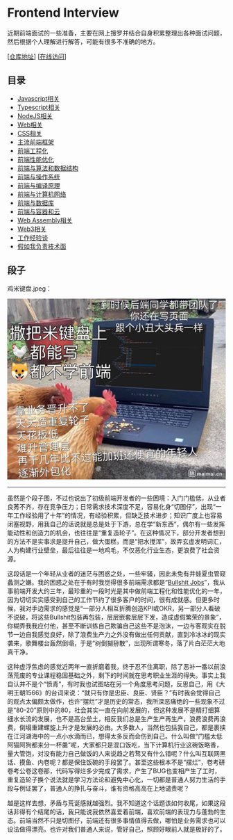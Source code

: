 # Frontend Interview

近期前端面试的一些准备，主要在网上搜罗并结合自身积累整理出各种面试问题，然后根据个人理解进行解答，可能有很多不准确的地方。

[[仓库地址](https://github.com/EverSeenTOTOTO/frontend-interview)] [[在线访问](https://cv.everseenflash.com/)]

## 目录

+ [Javascript相关](./Javascript.md)
+ [Typescript相关](./Typescript.md)
+ [NodeJS相关](./NodeJS.md)
+ [Web相关](./Web.md)
+ [CSS相关](./CSS.md)
+ [主流前端框架](./Framework.md)
+ [前端工程化](./Engineering.md)
+ [前端性能优化](./PerformanceOptimization.md)
+ [前端与算法和数据结构](./DataStructure-Algorithm.md)
+ [前端与操作系统](./OS.md)
+ [前端与编译原理](./Compiler.md)
+ [前端与计算机网络](./Network.md)
+ [前端与数据库](./Database.md)
+ [前端与容器和云](./Cloud.md)
+ [Web Assembly相关](./WebAssembly.md)
+ [Web3相关](./Web3.md)
+ [工作经验谈](./Experience.md)
+ [假如我负责技术面](./Interview.md)

## 段子

鸡米键盘.jpeg：

<div style="width: 100%; text-align: center">
<img src="./jmjp.jpeg" width="600" />
</div>

---

虽然是个段子图，不过也说出了初级前端开发者的一些困境：入门门槛低，从业者良莠不齐，存在竞争压力；日常需求技术深度不足，容易化身“切图仔”，出现“一年工作经验用了十年”的情况，有经验积累，但缺乏技术进步；知识广度上也容易闭塞视野，用我自己的话说就是总是处于下游，总在学“新东西”，偶尔有一些发挥能动性和创造力的机会，也往往是“重复造轮子”。在这种情况下，部分开发者想到的方法不是实事求是提升自己，做大蛋糕，而是“把水搅浑”，故弄玄虚发明词汇，人为构建行业壁垒，最后往往是一地鸡毛，不仅恶化行业生态，更浪费了社会资源。

这段话是一个年轻从业者的迷茫与困惑之处，一些牢骚，因此未免有井蛙夏虫管窥蠡测之嫌。我的困惑之处在于有时我觉得很多前端需求都是“[Bullshit Jobs](https://en.wikipedia.org/wiki/Bullshit_Jobs)”，我从事前端开发大约三年，最珍重的一段时光是其中做前端工程化和性能优化的一年，因为切切实实感受到自己的工作节约了很多客户的时间，很有成就感。但更多时候，我对手边需求的感觉是“一部分人相互折腾创造KPI或OKR，另一部分人看破不说破，将这些Bullshit包装再包装，层层嵌套层层下发，造成虚假繁荣的景象”，你糊弄我我应付他，甚至不断训练自己欺骗自己这些不是泡沫，一边与客观实在脱节一边自我感觉良好，除了浪费生产力之外没有做出任何贡献，直到冷冰冰的现实袭来，歌舞楼台轰然倒塌，于是“树倒猢狲散”，出现所谓寒冬，落了片白茫茫大地真干净。

这种虚浮焦虑的感觉近两年一直折磨着我，终于忍不住离职，除了恶补一番以前浪荡荒废的专业课程稳固基础之外，剩下的时间就在思考职业生涯的得失。事实上我自认并不是个“愤青”，有时我也试图站在另一个角度思考问题，反思自己，用《大明王朝1566》的台词来说：“就只有你是忠臣、良臣、贤臣？”有时我会觉得自己的观点太偏颇太做作，也许“摆烂”才是历史的常态，我所深恶痛绝的一些现象不过是“80-20”原则中的80，社会其实一直在向前发展的，但这种发展不是精打细算细水长流的发展，也不是高台垒土，相反我们总是生产生产再生产，浪费浪费再浪费，倒塌重建螺旋上升才是发展的必由。大多数人，当然也包括我自己，都是裹挟在江河湖海中的一点小水滴而已，想得太多反而会伤到自己。什么叫做“门槛太低阿猫阿狗都来分一杯羹”呢，大家都只是混口饭吃，当下计算机行业这碗饭略香，量大管饱，对没有能力自己做饭的人来说趋之若骛又有什么错呢？什么叫互联网黑话、摸鱼、内卷呢？都是保住饭碗的手段罢了。甚至这些根本不是“摆烂”，卷考研卷考公卷这卷那，代码写得烂多少完成了需求，产生了BUG也变相产生了工时，重复造轮子换个说法就是学习方法论和避免中心化，一切都是普通人努力生活的手段与例证罢了，普通人的挣扎与奋斗，谁有资格高高在上地谴责呢？

越是这样去想，矛盾与荒诞感就越强烈。我不知道这个话题该如何收尾，如果这段话非得有个结尾的话，我只能说我依然喜爱着前端，喜欢前端的表现力与蓬勃的生态。前端当然不只是切图仔，前端还有很多事情值得去做，哪怕是业务需求也可以设法做得漂亮。也许对我们普通人来说，管好自己，照顾好眼前人就是极好的了。

